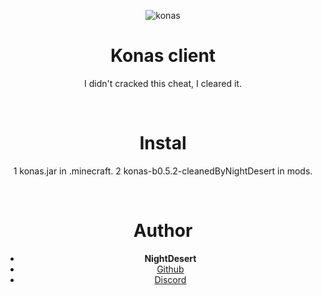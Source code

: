 <div align="center">

![konas](https://user-images.githubusercontent.com/88904139/137678048-ff616d67-065e-4fc2-b003-8ae8702b5a5a.png)
   
<h1 align="center">Konas client</h1>
<p align="center">I didn't cracked this cheat, I cleared it.</p>

<br>

# Instal
1 konas.jar in .minecraft. 
2 konas-b0.5.2-cleanedByNightDesert in mods. 

<br>

# Author
- **NightDesert**
- [Github](https://github.com/NightDesertOrig)
- [Discord](https://discord.gg/wUJYtnTdSV)
